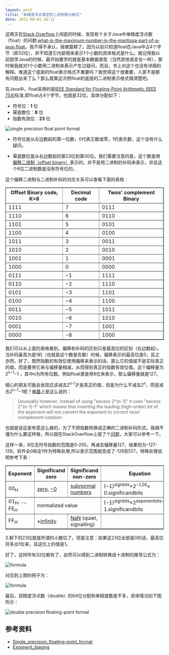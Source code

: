 ```yaml
---
layout: post
title: "单精度浮点类型的二进制表示格式"
date: 2011-08-01 16:12
---
```

这两天在[Stack Overflow](http://stackoverflow.com "Stack Overflow")上闲逛的时候，发现有个关于Java中单精度浮点数（float）的问题:[what-is-the-maximum-number-in-the-mantissa-part-of-a-java-float](http://stackoverflow.com/questions/5849741/what-is-the-maximum-number-in-the-mantissa-part-of-a-java-float "what-is-the-maximum-number-in-the-mantissa-part-of-a-java-float")。我不得不承认，我被震精了。因为以前只知道float在Java中占4个字节（即32位），并不知道它内部用来表示1个小数的具体格式是什么。我记得我以前刚学Java的时候，最开始要学的就是基本数据类型（当然其他语言也一样），那时候我就对1个小数用二进制来表示产生过疑问，而且，书上对这个也没有详细的解释。难道这个底层的float表示格式不重要吗？我觉得这个很重要，人家不是都有问题出来了么？那么就乘这次把float的底层的二进制表示格式搞清楚吧。 

在Java中，float采用的是[IEEE Standard for Floating-Point Arithmetic (IEEE 754)](http://en.wikipedia.org/wiki/IEEE_754-2008 "IEEE Standard for Floating-Point Arithmetic (IEEE 754)")标准,即float占4个字节，也就是32位，具体分配如下：
	
* 符号位：**1** 位
* 幂底数位：**8** 位
* 指数有效位：**23** 位

![single precision float point format](http://upload.wikimedia.org/wikipedia/commons/e/e8/IEEE_754_Single_Floating_Point_Format.svg "single precision float point format")

* 符号位是从左边数起的第一位数，0代表正数或零，1代表负数，这个没有什么疑问。

* 幂底数位是从右边数起的第23位到第30位。我们需要注意的是，这个数是用[偏移二进制（offset binary）](http://en.wikipedia.org/wiki/Offset_binary "offset binary")表示的，并不是用二进制的补码来表示，并且这个8位二进制数是没有符号位的。

这个偏移二进制与二进制补码的对应关系可以查看下面的表格：

<table border="1">
<tbody><tr>
<th>Offset Binary code, K=8</th>
<th>Decimal code</th>
<th>Twos' complement Binary</th>
</tr>
<tr>
<td>1111</td>
<td>7</td>
<td>0111</td>
</tr>
<tr>
<td>1110</td>
<td>6</td>
<td>0110</td>
</tr>
<tr>
<td>1101</td>
<td>5</td>
<td>0101</td>
</tr>
<tr>
<td>1100</td>
<td>4</td>
<td>0100</td>
</tr>
<tr>
<td>1011</td>
<td>3</td>
<td>0011</td>
</tr>
<tr>
<td>1010</td>
<td>2</td>
<td>0010</td>
</tr>
<tr>
<td>1001</td>
<td>1</td>
<td>0001</td>
</tr>
<tr>
<td>1000</td>
<td>0</td>
<td>0000</td>
</tr>
<tr>
<td>0111</td>
<td>−1</td>
<td>1111</td>
</tr>
<tr>
<td>0110</td>
<td>−2</td>
<td>1110</td>
</tr>
<tr>
<td>0101</td>
<td>−3</td>
<td>1101</td>
</tr>
<tr>
<td>0100</td>
<td>−4</td>
<td>1100</td>
</tr>
<tr>
<td>0011</td>
<td>−5</td>
<td>1011</td>
</tr>
<tr>
<td>0010</td>
<td>−6</td>
<td>1010</td>
</tr>
<tr>
<td>0001</td>
<td>−7</td>
<td>1001</td>
</tr>
<tr>
<td>0000</td>
<td>−8</td>
<td>1000</td>
</tr>
</tbody></table>

我们可以从上面的表格看到，偏移和补码的区别只是最高位的区别（右边数起）。当补码最高为是1的（也就是这个数是负数）时候，偏移表示的最高位是0，反之亦然。好了，既然指数的有效位使用偏移来表示的话，那么它的值就不是实际真正的值，而是要用它来与偏移量相减，从而得到真正的指数有效位值。这个偏移量为2<sup>n−1</sup>−1 ，其中n为所有位数。例如float里是用8位来表示，那么偏移量就是127。

细心的朋友可能会发现应该减去2<sup>n-1</sup>才是真正的值，但是为什么不减去2<sup>n</sup>，而是减去2<sup>n−1</sup>−1呢？[维基](http://en.wikipedia.org/wiki/Offset_binary" "offset binary")上是这么说的：

> Unusually however, instead of using "excess 2^(n-1)" it uses "excess 2^(n-1)-1" which means that inverting the leading (high-order) bit of the exponent will not convert the exponent to correct twos' complement notation.

也就是说这是有意这么做的，为了不把指数转换成正确的二进制补码形式。我搞不懂为什么要这样做，所以就在StackOverflow上提了个[问题](http://stackoverflow.com/questions/6871501/offset-binary-format-for-float-in-java "offset-binary-format-for-float-in-java")，大家可以参考一下。

这样一来，8位无符号指数的范围是0-255，再减去偏移量127，结果则为-127-128。另外全0和全1作为特殊处理,所以表示范围就变成了-126到127。特殊处理说明参考下表：

<table border="1">
<tbody><tr>
<th>Exponent</th>
<th>Significand zero</th>
<th>Significand non-zero</th>
<th>Equation</th>
</tr>
<tr>
<td>00<sub>H</sub></td>
<td><a href="http://en.wikipedia.org/wiki/0_(number)" title="0 (number)">zero</a>, <a href="http://en.wikipedia.org/wiki/%E2%88%920" title="−0" class="mw-redirect">−0</a></td>
<td><a href="http://en.wikipedia.org/wiki/Subnormal_numbers" title="Subnormal numbers" class="mw-redirect">subnormal numbers</a></td>
<td>(−1)<sup>signbits</sup>×2<sup>−126</sup>× 0.significandbits</td>
</tr>
<tr>
<td>01<sub>H</sub>, ..., FE<sub>H</sub></td>
<td colspan="2">normalized value</td>
<td>(−1)<sup>signbits</sup>×2<sup>exponentbits−127</sup>× 1.significandbits</td>
</tr>
<tr>
<td>FF<sub>H</sub></td>
<td>±<a href="http://en.wikipedia.org/wiki/Infinity" title="Infinity">infinity</a></td>
<td><a href="http://en.wikipedia.org/wiki/NaN" title="NaN">NaN</a> (quiet, signalling)</td>
</tr>
</tbody></table>

3.剩下的23位就是所谓的小数位了。但是注意：如果这23位全部是0的话，最高位将多出1位来，且这位上的值是1。

好了，这样所有32位都有了，自然可以得到二进制转换成十进制的推导公式为：

![formula](http://upload.wikimedia.org/math/1/d/e/1de9cd706cf2343bf03714ed2d4e4e65.png "formula")

对应到上图的例子为：

![formula](http://upload.wikimedia.org/math/2/5/6/2567776ddd65d7deb6b0a8e63dd82e52.png "formula")

最后，双精度浮点数（double）的64位分配和单精度数差不多，具体情况如下图所示：

![double precision floating-point format](http://upload.wikimedia.org/wikipedia/commons/thumb/a/a9/IEEE_754_Double_Floating_Point_Format.svg/618px-IEEE_754_Double_Floating_Point_Format.svg.png "double precision floating-point format")

## 参考资料

* [Single_precision_floating-point_format](http://en.wikipedia.org/wiki/Single_precision_floating-point_format "Single_precision_floating-point_format")  
* [Exponent_biasing](http://en.wikipedia.org/wiki/IEEE_754-1985#Exponent_biasing "Exponent_biasing")


